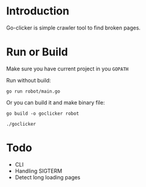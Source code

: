 # Introduction

Go-clicker is simple crawler tool to find broken pages. 

# Run or Build

Make sure you have current project in you `GOPATH`

Run without build:

`go run robot/main.go`

Or you can build it and make binary file:

`go build -o goclicker robot`

`./goclicker`

# Todo

 *	  CLI
 *    Handling SIGTERM
 *    Detect long loading pages
